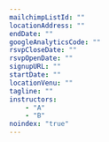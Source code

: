 ```yaml
---
mailchimpListId: ""
locationAddress: ""
endDate: ""
googleAnalyticsCode: ""
rsvpCloseDate: ""
rsvpOpenDate: ""
signupURL: ""
startDate: ""
locationVenu: ""
tagline: ""
instructors:
	- "A"
	- "B"
noindex: "true"
---
```

